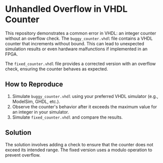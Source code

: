 # Unhandled Overflow in VHDL Counter

This repository demonstrates a common error in VHDL: an integer counter without an overflow check.  The `buggy_counter.vhdl` file contains a VHDL counter that increments without bound.  This can lead to unexpected simulation results or even hardware malfunctions if implemented in an FPGA.

The `fixed_counter.vhdl` file provides a corrected version with an overflow check, ensuring the counter behaves as expected.

## How to Reproduce

1. Simulate `buggy_counter.vhdl` using your preferred VHDL simulator (e.g., ModelSim, GHDL, etc.).
2. Observe the counter's behavior after it exceeds the maximum value for an integer in your simulator.
3. Simulate `fixed_counter.vhdl` and compare the results.

## Solution

The solution involves adding a check to ensure that the counter does not exceed its intended range. The fixed version uses a modulo operation to prevent overflow.